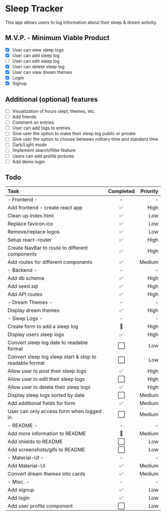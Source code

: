 # Sleep Tracker

This app allows users to log information about their sleep & dream activity.

## M.V.P. - Minimum Viable Product

- [x] User can view sleep logs
- [x] User can add sleep log
- [ ] User can edit sleep log
- [x] User can delete sleep log
- [x] User can view dream themes
- [x] Login
- [x] Signup

## Additional (optional) features

- [ ] Visualization of hours slept, themes, etc.
- [ ] Add friends
- [ ] Comment on entries
- [ ] User can add tags to entries
- [ ] Give user the option to make their sleep log public or private
- [ ] Give user the option to choose between military time and standard time
- [ ] Dark/Light mode
- [ ] Implement search/filter feature
- [ ] Users can add profile pictures
- [ ] Add demo login

## Todo

| Task                                                    | Completed | Priority |
| :------------------------------------------------------ | :-------: | -------: |
| - Frontend -                                            |     -     |        - |
| Add frontend - create react app                         |    ✅     |     High |
| Clean up index.html                                     |    ✅     |      Low |
| Replace favicon.ico                                     |    ✅     |      Low |
| Remove/replace logos                                    |    ✅     |      Low |
| Setup react-router                                      |    ✅     |     High |
| Create NavBar to route to different components          |    ✅     |     High |
| Add routes for different components                     |    ✅     |   Medium |
| - Backend -                                             |     -     |        - |
| Add db schema                                           |    ✅     |     High |
| Add seed.sql                                            |    ✅     |     High |
| Add API routes                                          |    ✅     |     High |
| - Dream Themes -                                        |     -     |        - |
| Display dream themes                                    |    ✅     |     High |
| - Sleep Logs -                                          |     -     |        - |
| Create form to add a sleep log                          |    🚧     |     High |
| Display users sleep logs                                |    ✅     |     High |
| Convert sleep log date to readable format               |    ⬜️    |      Low |
| Convert sleep log sleep start & stop to readable format |    ⬜️    |      Low |
| Allow user to post their sleep logs                     |    ✅     |     High |
| Allow user to edit their sleep logs                     |    ⬜️    |     High |
| Allow user to delete their sleep logs                   |    ✅     |     High |
| Display sleep logs sorted by date                       |    ⬜️    |   Medium |
| Add additional fields for form                          |    ✅     |   Medium |
| User can only access form when logged in                |    ⬜️    |   Medium |
| - README -                                              |     -     |        - |
| Add more information to README                          |    🚧     |   Medium |
| Add shields to README                                   |    ⬜️    |      Low |
| Add screenshots/gifs to README                          |    ⬜️    |      Low |
| - Material-UI -                                         |     -     |        - |
| Add Material-UI                                         |    ✅     |   Medium |
| Convert dream themes into cards                         |    ✅     |   Medium |
| - Misc. -                                               |     -     |        - |
| Add signup                                              |    ✅     |      Low |
| Add login                                               |    ✅     |      Low |
| Add user profile component                              |    ⬜️    |      Low |
